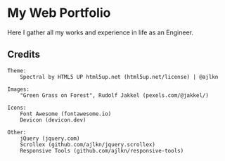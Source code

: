 # My Web Portfolio
Here I gather all my works and experience in life as an Engineer.

## Credits
	
	Theme:
		Spectral by HTML5 UP html5up.net (html5up.net/license) | @ajlkn 

	Images:
		"Green Grass on Forest", Rudolf Jakkel (pexels.com/@jakkel/)

	Icons:
		Font Awesome (fontawesome.io)
		Devicon (devicon.dev)

	Other:
		jQuery (jquery.com)
		Scrollex (github.com/ajlkn/jquery.scrollex)
		Responsive Tools (github.com/ajlkn/responsive-tools)
